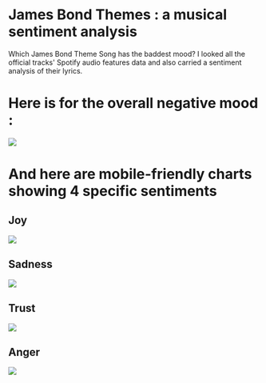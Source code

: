 # James Bond Themes : a musical sentiment analysis

Which James Bond Theme Song has the baddest mood? I looked all the official tracks' Spotify audio features data and also carried a sentiment analysis of their lyrics.

# Here is for the overall negative mood :

![](https://github.com/datacarvel/JamesBondThemes/blob/main/BadMoodIndex-desktop2.png)

# And here are mobile-friendly charts showing 4 specific sentiments 

## Joy

![](https://github.com/datacarvel/JamesBondThemes/blob/main/Joy.png)

## Sadness

![](https://github.com/datacarvel/JamesBondThemes/blob/main/Sadness.png)

## Trust

![](https://github.com/datacarvel/JamesBondThemes/blob/main/Trust.png)

## Anger

![](https://github.com/datacarvel/JamesBondThemes/blob/main/Anger.png)
